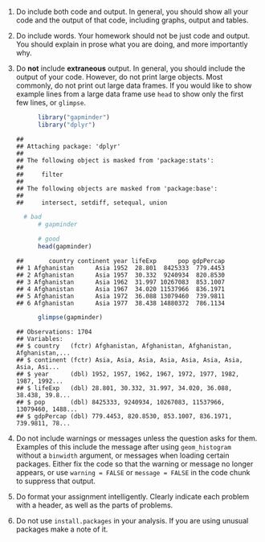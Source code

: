 <!--
.. title: Notes on R Markdown assignments
.. date: 2015-04-21
-->

1. Do include both code and output. In general, you should show all your code and the output of that code,
    including graphs, output and tables.
2. Do include words. Your homework should not be just code and output. You should explain in prose
    what you are doing, and more importantly why. 
1. Do **not** include **extraneous** output. In general, you should include the output of your code.
    However, do not print large objects. Most commonly, do not print out large data frames. If you
	would like to show example lines from a large data frame use `head` to show only the first few lines,
	or `glimpse`.

    
    ```r
    	  library("gapminder")
    	  library("dplyr")
    ```
    
    ```
    ## 
    ## Attaching package: 'dplyr'
    ## 
    ## The following object is masked from 'package:stats':
    ## 
    ##     filter
    ## 
    ## The following objects are masked from 'package:base':
    ## 
    ##     intersect, setdiff, setequal, union
    ```
    
    ```r
      # bad
    	  # gapminder
    	
    	  # good
    	  head(gapminder)
    ```
    
    ```
    ##       country continent year lifeExp      pop gdpPercap
    ## 1 Afghanistan      Asia 1952  28.801  8425333  779.4453
    ## 2 Afghanistan      Asia 1957  30.332  9240934  820.8530
    ## 3 Afghanistan      Asia 1962  31.997 10267083  853.1007
    ## 4 Afghanistan      Asia 1967  34.020 11537966  836.1971
    ## 5 Afghanistan      Asia 1972  36.088 13079460  739.9811
    ## 6 Afghanistan      Asia 1977  38.438 14880372  786.1134
    ```
    
    ```r
    	  glimpse(gapminder)
    ```
    
    ```
    ## Observations: 1704
    ## Variables:
    ## $ country   (fctr) Afghanistan, Afghanistan, Afghanistan, Afghanistan,...
    ## $ continent (fctr) Asia, Asia, Asia, Asia, Asia, Asia, Asia, Asia, Asi...
    ## $ year      (dbl) 1952, 1957, 1962, 1967, 1972, 1977, 1982, 1987, 1992...
    ## $ lifeExp   (dbl) 28.801, 30.332, 31.997, 34.020, 36.088, 38.438, 39.8...
    ## $ pop       (dbl) 8425333, 9240934, 10267083, 11537966, 13079460, 1488...
    ## $ gdpPercap (dbl) 779.4453, 820.8530, 853.1007, 836.1971, 739.9811, 78...
    ```

3. Do not include warnings or messages unless the question asks for them. Examples of this include
    the message after using `geom_histogram` without a `binwidth` argument, or messages when loading
	certain packages. 
	Either fix the code so that the warning or message no longer appears, or use `warning = FALSE`
	or `message = FALSE` in the code chunk to suppress that output.
	
2. Do format your assignment intelligently. Clearly indicate each problem with a header, as well as the parts of problems.
    
3. Do not use `install.packages` in your analysis. If you are using unusual packages make a note
    of it.

